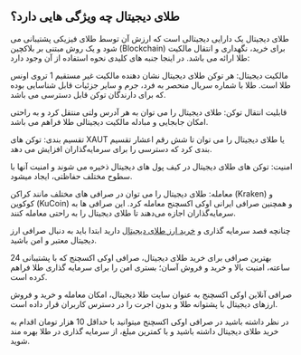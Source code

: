 

## طلای دیجیتال چه ویژگی هایی دارد؟

طلای دیجیتال یک دارایی دیجیتالی است که ارزش آن توسط طلای فیزیکی پشتیبانی می‌ شود و یک روش مبتنی بر بلاکچین (Blockchain) برای خرید، نگهداری و انتقال مالکیت طلا ارائه می باشد. در اینجا جنبه های کلیدی نحوه استفاده از آن وجود دارد:

 
مالکیت دیجیتال: هر توکن طلای دیجیتال نشان دهنده مالکیت غیر مستقیم 1 تروی اونس طلا است. طلا با شماره سریال منحصر به فرد، جرم و سایر جزئیات قابل شناسایی بوده که برای دارندگان توکن قابل دسترسی می باشد.

  

قابلیت انتقال توکن: طلای دیجیتال را می‌ توان به هر آدرس ولتی منتقل کرد و به راحتی امکان جابجایی و مبادله مالکیت دیجیتالی طلا فراهم می باشد.

تقسیم‌ بندی: توکن‌ های XAUT یا طلای دیجیتال را می‌ توان تا شش رقم اعشار تقسیم بندی کرد که دسترسی را برای سرمایه‌گذاران افزایش می‌ دهد.

  

امنیت: توکن‌ های طلای دیجیتال در کیف‌ پول‌ های دیجیتال ذخیره می‌ شوند و امنیت آنها با سطوح مختلف حفاظتی، ایجاد میشود.

  

معامله: طلای دیجیتال را می‌ توان در صرافی‌ های مختلف مانند کراکن (Kraken) و کوکوین (KuCoin) و همچنین صرافی ایرانی اوکی اکسچنج معامله کرد. این صرافی ها به سرمایه‌گذاران اجازه می‌دهند تا طلای دیجیتال را به راحتی معامله کنند.

  

چنانچه قصد سرمایه گذاری و [خرید ارز طلای دیجیتال](https://ok-ex.io/buy-and-sell/XAUT/) دارید ابتدا باید به دنبال صرافی ارز دیجیتال معتبر و امن باشید.

بهترین صرافی برای خرید طلای دیجیتال، صرافی اوکی اکسچنج که با پشتیبانی 24 ساعته، امنیت بالا و خرید و فروش آسان؛ بستری امن را برای سرمایه گذاری طلا فراهم کرده است.

صرافی آنلاین اوکی اکسچنج به عنوان سایت طلا دیجیتال، امکان معامله و خرید و فروش ارزهای دیجیتال با پشتوانه طلا و بدون اجرت را در دسترس کاربران قرار داده است.

در نظر داشته باشید در صرافی اوکی اکسچنج میتوانید با حداقل 10 هزار تومان اقدام به خرید طلای دیجیتال داشته باشید و با کمترین مبلغ، از سرمایه گذاری در طلا بهره مند شوید.
